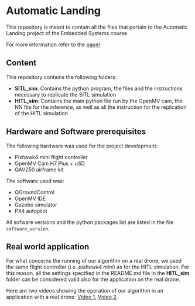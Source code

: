 # Automatic Landing
This repository is meant to contain all the files that pertain to the Automatic Landing project of the Embedded Systems course.

For more information refer to the [paper](https://drive.google.com/file/d/1qEq37-8m7lBh5_CL3vyxKU9pqA7KdrMg/view?usp=share_link)

## Content
This repository contains the following folders:
  - **SITL_sim**: Contains the python program, the files and the instructions necessary to replicate the SITL simulation
  - **HITL_sim**: Contains the main python file run by the OpenMV cam, the NN file for the inference, as well as all the instruction for the
  replication of the HITL simulation
  
## Hardware and Software prerequisites
The following hardware was used for the project development:
  - Pixhawk4 mini flight controller
  - OpenMV Cam H7 Plus + uSD
  - QAV250 airframe kit

The software used was:
  - QGroundControl 
  - OpenMV IDE
  - Gazebo simulator
  - PX4 autopilot
  
  All sofware versions and the python packages list are listed in the file <code>software_version</code>.

## Real world application
For what concerns the running of our algorithm on a real drone, we used the same flight controller (i.e. *pixhawk4 mini*) as for the HITL simulation.
For this reason, all the settings specified in the README.md file in the **HITL_sim** folder can be considered valid also for the application
on the real drone. 

Here are two videos showing the operation of our algorithm in an application with a real drone: [Video 1](https://drive.google.com/file/d/1nGKeoqZEoRYV2-9vChMX1dLas9AyG2GB/view?usp=share_link), [Video 2](https://drive.google.com/file/d/1YOs1qLRiEWdy2g_y97_6qDoTUzlIgySo/view?usp=share_link).
 
